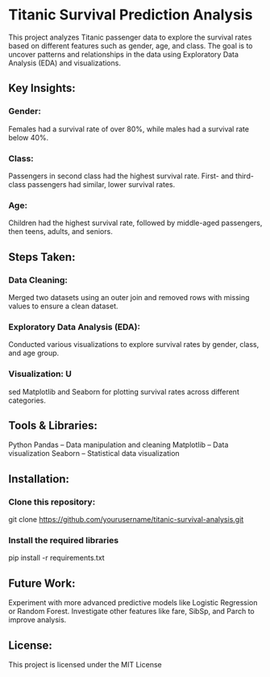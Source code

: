 # Titanic Survival Prediction Analysis
This project analyzes Titanic passenger data to explore the survival rates based on different features such as gender, age, and class. The goal is to uncover patterns and relationships in the data using Exploratory Data Analysis (EDA) and visualizations.

## Key Insights:
### Gender: 
Females had a survival rate of over 80%, while males had a survival rate below 40%.
### Class: 
Passengers in second class had the highest survival rate. First- and third-class passengers had similar, lower survival rates.
### Age: 
Children had the highest survival rate, followed by middle-aged passengers, then teens, adults, and seniors.

## Steps Taken:
### Data Cleaning: 
Merged two datasets using an outer join and removed rows with missing values to ensure a clean dataset.
### Exploratory Data Analysis (EDA): 
Conducted various visualizations to explore survival rates by gender, class, and age group.
### Visualization: U
sed Matplotlib and Seaborn for plotting survival rates across different categories.

## Tools & Libraries:
Python
Pandas – Data manipulation and cleaning
Matplotlib – Data visualization
Seaborn – Statistical data visualization

## Installation:
### Clone this repository:
git clone https://github.com/yourusername/titanic-survival-analysis.git
### Install the required libraries
pip install -r requirements.txt

## Future Work:
Experiment with more advanced predictive models like Logistic Regression or Random Forest.
Investigate other features like fare, SibSp, and Parch to improve analysis.

## License:
This project is licensed under the MIT License
